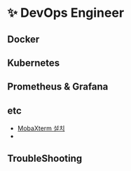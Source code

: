 # ✨ DevOps Engineer

## Docker

## Kubernetes

## Prometheus & Grafana

## etc

- [MobaXterm 설치]()
- 

## TroubleShooting

